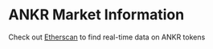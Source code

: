 # ANKR Market Information

Check out [Etherscan](https://etherscan.io/token/0x8290333cef9e6d528dd5618fb97a76f268f3edd4) to find real-time data on ANKR tokens
